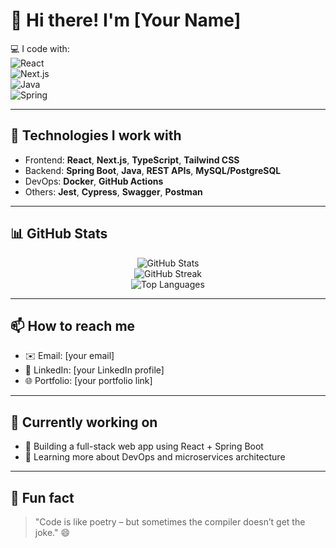 # 👋 Hi there! I'm [Your Name]  

💻 I code with:  
![React](https://img.shields.io/badge/-React-61DAFB?style=flat-square&logo=react&logoColor=black)  
![Next.js](https://img.shields.io/badge/-Next.js-000000?style=flat-square&logo=next.js&logoColor=white)  
![Java](https://img.shields.io/badge/-Java-007396?style=flat-square&logo=java&logoColor=white)  
![Spring](https://img.shields.io/badge/-Spring-6DB33F?style=flat-square&logo=spring&logoColor=white)  

---

## 🔧 Technologies I work with

- Frontend: **React**, **Next.js**, **TypeScript**, **Tailwind CSS**
- Backend: **Spring Boot**, **Java**, **REST APIs**, **MySQL/PostgreSQL**
- DevOps: **Docker**, **GitHub Actions**
- Others: **Jest**, **Cypress**, **Swagger**, **Postman**

---

## 📊 GitHub Stats

<p align="center">
  <img src="https://github-readme-stats.vercel.app/api?username=your-github-username&show_icons=true&theme=radical&hide_border=true" alt="GitHub Stats" />
  <br />
  <img src="https://github-readme-streak-stats.herokuapp.com/?user=your-github-username&theme=radical&hide_border=true" alt="GitHub Streak" />
  <br />
  <img src="https://github-readme-stats.vercel.app/api/top-langs/?username=your-github-username&layout=compact&theme=radical&hide_border=true" alt="Top Languages" />
</p>

---

## 📫 How to reach me

- ✉️ Email: [your email]
- 💼 LinkedIn: [your LinkedIn profile]
- 🌐 Portfolio: [your portfolio link]

---

## 🚀 Currently working on

- 🧠 Building a full-stack web app using React + Spring Boot
- 🌱 Learning more about DevOps and microservices architecture

---

## 🧩 Fun fact

> "Code is like poetry – but sometimes the compiler doesn’t get the joke." 😄


